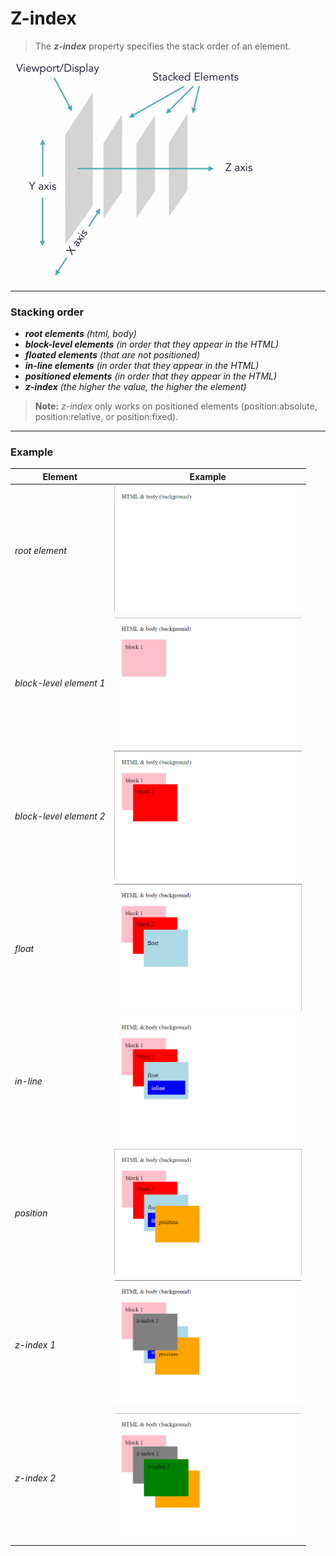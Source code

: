 # Z-index

> The ***z-index*** property specifies the stack order of an element.

<img src="image1.png" width="400">

---

### Stacking order

* ***root elements** (html, body)*
* ***block-level elements** (in order that they appear in the HTML)*
* ***floated elements** (that are not positioned)*
* ***in-line elements** (in order that they appear in the HTML)*
* ***positioned elements** (in order that they appear in the HTML)*
* ***z-index** (the higher the value, the higher the element)*

> **Note:** *z-index* only works on positioned elements (position:absolute, position:relative, or position:fixed).

---

### Example

| Element | Example |
|---|---|
| *root element* | <img src="image2.png" width="300"> |
| *block-level element 1* | <img src="image3.png" width="300"> |
| *block-level element 2* | <img src="image4.png" width="300"> |
| *float* | <img src="image5.png" width="300"> |
| *in-line* | <img src="image6.png" width="300"> |
| *position* | <img src="image7.png" width="300"> |
| *z-index 1* | <img src="image8.png" width="300"> |
| *z-index 2* | <img src="image9.png" width="300"> |
